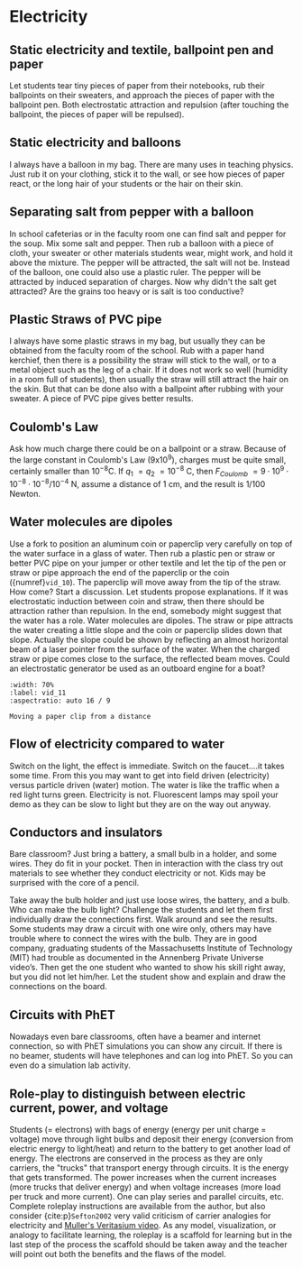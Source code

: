 # Electricity

## Static electricity and textile, ballpoint pen and paper
Let students tear tiny pieces of paper from their notebooks, rub their ballpoints on their sweaters, and approach the pieces of paper with the ballpoint pen. Both electrostatic attraction and repulsion (after touching the ballpoint, the pieces of paper will be repulsed).

## Static electricity and balloons
I always have a balloon in my bag. There are many uses in teaching physics. Just rub it on your clothing, stick it to the wall, or see how pieces of paper react, or the long hair of your students or the hair on their skin.

## Separating salt from pepper with a balloon
In school cafeterias or in the faculty room one can find salt and pepper for the soup. Mix some salt and pepper. Then rub a balloon with a piece of cloth, your sweater or other materials students wear, might work, and hold it above the mixture. The pepper will be attracted, the salt will not be. Instead of the balloon, one could also use a plastic ruler. The pepper will be attracted by induced separation of charges. Now why didn't the salt get attracted? Are the grains too heavy or is salt is too conductive?

## Plastic Straws of PVC pipe
I always have some plastic straws in my bag, but usually they can be obtained from the faculty room of the school. Rub with a paper hand kerchief, then there is a possibility the straw will stick to the wall, or to a metal object such as the leg of a chair. If it does not work so well (humidity in a room full of students), then usually the straw will still attract the hair on the skin. But that can be done also with a ballpoint after rubbing with your sweater. A piece of PVC pipe gives better results.

## Coulomb's Law
Ask how much charge there could be on a ballpoint or a straw. Because of the large constant in Coulomb's Law ($9\text{x}10^9$), charges must be quite small, certainly smaller than $10^{-8} \text{C}$. If $q_1~ = q_2~ = 10^{-8}$ C, then $F_{Coulomb}~= 9 \cdot 10^9 \cdot 10^{-8} \cdot 10^{-8}/10^{-4}$ N, assume a distance of 1 cm, and the result is 1/100 Newton.

## Water molecules are dipoles
Use a fork to position an aluminum coin or paperclip very carefully on top of the water surface in a glass of water. Then rub a plastic pen or straw or better PVC pipe on your jumper or other textile and let the tip of the pen or straw or pipe approach the end of the paperclip or the coin ({numref}`vid_10`). The paperclip will move away from the tip of the straw. How come? Start a discussion. Let students propose explanations. If it was electrostatic induction between coin and straw, then there should be attraction rather than repulsion. In the end, somebody might suggest that the water has a role. Water molecules are dipoles. The straw or pipe attracts the water creating a little slope and the coin or paperclip slides down that slope. Actually the slope could be shown by reflecting an almost horizontal beam of a laser pointer from the surface of the water. When the charged straw or pipe comes close to the surface, the reflected beam moves. Could an electrostatic generator be used as an outboard engine for a boat?

```{iframe} https://www.youtube.com/embed/YI4bNdYzQYQ?si=HudH10AcVgUMhkYT
:width: 70%
:label: vid_11
:aspectratio: auto 16 / 9

Moving a paper clip from a distance
```


## Flow of electricity compared to water
Switch on the light, the effect is immediate. Switch on the faucet....it takes some time. From this you may want to get into field driven (electricity) versus particle driven (water) motion. The water is like the traffic when a red light turns green. Electricity is not. Fluorescent lamps may spoil your demo as they can be slow to light but they are on the way out anyway.

## Conductors and insulators
Bare classroom? Just bring a battery, a small bulb in a holder, and some wires. They do fit in your pocket. Then in interaction with the class try out materials to see whether they conduct electricity or not. Kids may be surprised with the core of a pencil.

Take away the bulb holder and just use loose wires, the battery, and a bulb. Who can make the bulb light? Challenge the students and let them first individually draw the connections first. Walk around and see the results. Some students may draw a circuit with one wire only, others may have trouble where to connect the wires with the bulb. They are in good company, graduating students of the Massachusetts Institute of Technology (MIT) had trouble as documented in the Annenberg Private Universe video’s. Then get the one student who wanted to show his skill right away, but you did not let him/her. Let the student show and explain and draw the connections on the board.   

## Circuits with PhET
Nowadays even bare classrooms, often have a beamer and internet connection, so with PhET simulations you can show any circuit. If there is no beamer, students will have telephones and can log into PhET. So you can even do a simulation lab activity.

## Role-play to distinguish between electric current, power, and voltage
Students (= electrons) with bags of energy (energy per unit charge = voltage) move through light bulbs and deposit their energy (conversion from electric energy to light/heat) and return to the battery to get another load of energy. The electrons are conserved in the process as they are only carriers, the "trucks" that transport energy through circuits. It is the energy that gets transformed. The power increases when the current increases (more trucks that deliver energy) and when voltage increases (more load per truck and more current). One can play series and parallel circuits, etc. Complete roleplay instructions are available from the author, but also consider {cite:p}`Sefton2002` very valid criticism of carrier analogies for electricity and [Muller's Veritasium video](https://www.youtube.com/watch?v=bHIhgxav9LY). As any model, visualization, or analogy to facilitate learning, the roleplay is a scaffold for learning but in the last step of the process the scaffold should be taken away and the teacher will point out both the benefits and the flaws of the model. 
